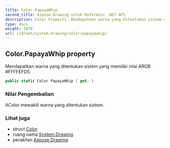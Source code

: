 ```yaml
---
title: Color.PapayaWhip
second_title: Aspose.Drawing untuk Referensi .NET API
description: Color Properti. Mendapatkan warna yang ditentukan sistem yang memiliki nilai ARGB FFFFEFD5.
type: docs
weight: 1070
url: /id/net/system.drawing/color/papayawhip/
---
```

## Color.PapayaWhip property

Mendapatkan warna yang ditentukan sistem yang memiliki nilai ARGB #FFFFEFD5.

```csharp
public static Color PapayaWhip { get; }
```

### Nilai Pengembalian

AColor mewakili warna yang ditentukan sistem.

### Lihat juga

* struct [Color](../)
* ruang nama [System.Drawing](../../color/)
* perakitan [Aspose.Drawing](../../../)



